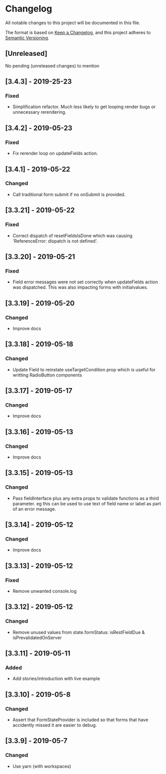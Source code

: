 # Changelog
All notable changes to this project will be documented in this file.

The format is based on [Keep a Changelog](https://keepachangelog.com/en/1.0.0/),
and this project adheres to [Semantic Versioning](https://semver.org/spec/v2.0.0.html).

## [Unreleased]
No pending (unreleased changes) to mention

## [3.4.3] - 2019-25-23
### Fixed
- Simplification refactor. Much less likely to get looping render bugs or unnecessary rerendering.

## [3.4.2] - 2019-05-23
### Fixed
- Fix rerender loop on updateFields action.

## [3.4.1] - 2019-05-22
### Changed
- Call traditional form submit if no onSubmit is provided.

## [3.3.21] - 2019-05-22
### Fixed
- Correct dispatch of resetFieldsIsDone which was causing 'ReferenceError: dispatch is not defined'.

## [3.3.20] - 2019-05-21
### Fixed
- Field error messages were not set correctly when updateFields action was dispatched. This was also impacting forms with initialvalues. 

## [3.3.19] - 2019-05-20
### Changed
- Improve docs

## [3.3.18] - 2019-05-18
### Changed
- Update Field to reinstate useTargetCondition prop which is useful for writting RadioButton components

## [3.3.17] - 2019-05-17
### Changed
- Improve docs

## [3.3.16] - 2019-05-13
### Changed
- Improve docs

## [3.3.15] - 2019-05-13
### Changed
- Pass fieldInterface plus any extra props to validate functions as a third parameter. eg this can be used to use text of field name or label as part of an error message.

## [3.3.14] - 2019-05-12
### Changed
- Improve docs

## [3.3.13] - 2019-05-12
### Fixed
- Remove unwanted console.log

## [3.3.12] - 2019-05-12
### Changed
- Remove unused values from state.formStatus: isRestFieldDue & isPrevalidatedOnServer

## [3.3.11] - 2019-05-11
### Added
- Add stories/introduction with live example

## [3.3.10] - 2019-05-8
### Changed
- Assert that FormStateProvider is included so that forms that have accidently missed it are easier to debug. 

## [3.3.9] - 2019-05-7
### Changed
- Use yarn (with workspaces)